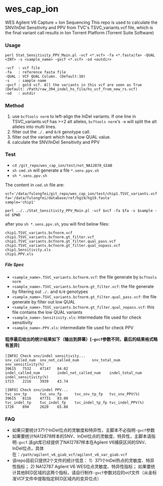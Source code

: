 ﻿# wes_cap_ion
WES Agilent V6 Capture + Ion Sequencing
This repo is used to calculate the SNV/InDel Sensitivity and PPV from TVC's TSVC_variants.vcf file, which is the final variant call results in Ion Torrent Platform (Torrent Suite Software) 

### Usage
```
perl Stat_Sensitivity_PPV_Main.pl -vcf <*.vcf> -fa <*.fasta|fa> -QUAL <INT> -s <sample_name> -gvcf <*.vcf> -od <outdir>

-vcf  : vcf file
-fa   : reference fasta file
-QUAL : VCF QUAL Column. (Default:10)
-s    : sample name
-gvcf : gold vcf. All the variants in this vcf are seen as True (Default: /Path/raw_394_indel_hs_file/hs_vcf_from_new_rs.vcf)
-od   : outdir
```

### Method
1) use `bcftools norm` to left-align the InDel variants. If one line in TSVC_variants.vcf has >=2 alt alleles, `bcftools norm`'s `-m` will split the alt alleles into multi lines.
2) filter out the `./.` and `0/0` genotype call.
3) filter out the variant which has a low QUAL value.
4) calculate the SNV/InDel Sensitivity and PPV

### Test
* `cd /git_repo/wes_cap_ion/test/not_NA12878_GIAB`
* `sh cmd.sh` will generate a file `*.sens.ppv.sh`
* `sh *.sens.ppv.sh`

The content in `cmd.sh` file are:
```
vcf='/data/fulongfei/git_repo/wes_cap_ion/test/chip1.TSVC_variants.vcf'
fa='/data/fulongfei/database/ref/hg19/hg19.fasta'
sample='chip1'

perl ../../Stat_Sensitivity_PPV_Main.pl -vcf $vcf -fa $fa -s $sample -od $PWD
```

after you `sh *.sens.ppv.sh`, you will find below files:
```
chip1.TSVC_variants.bcfnorm.vcf
chip1.TSVC_variants.bcfnorm.gt_filter.vcf
chip1.TSVC_variants.bcfnorm.gt_filter.qual_pass.vcf
chip1.TSVC_variants.bcfnorm.gt_filter.qual_nopass.vcf
chip1.Sensitivity.xls
chip1.PPV.xls
```

##### File Spec
* `<sample_name>.TSVC_variants.bcfnorm.vcf`: the file generate by `bcftools norm`
* `<sample_name>.TSVC_variants.bcfnorm.gt_filter.vcf`: the file generate by filtering out `./.` and `0/0` genotypes
* `<sample_name>.TSVC_variants.bcfnorm.gt_filter.qual_pass.vcf`: the file generate by filter out low QUAL
* `<sample_name>.TSVC_variants.bcfnorm.gt_filter.qual_nopass.vcf`: this file contains the low QUAL variants
* `<sample_name>.Sensitivity.xls`: intermediate file used for check sensitivity
* `<sample_name>.PPV.xls`: intermediate file used for check PPV

#### 程序最后给出的统计结果如下（输出到屏幕）[`-gvcf`参数不同，最后的结果格式略有差异]
```
[INFO] Check snv/indel sensitivity...
snv_called_num  snv_not_called_num      snv_total_num   snv_sensitivity(%)
39615   7532    47147   84.02
indel_called_num        indel_not_called_num    indel_total_num indel_sensitivity(%)
1723    2216    3939    43.74

[INFO] Check snv/indel PPV...
tvc_snv_tp      tvc_snv_fp      tvc_snv_tp_fp   tvc_snv_PPV(%)
39615   8116    47731   83.00
tvc_indel_tp    tvc_indel_fp    tvc_indel_tp_fp tvc_indel_PPV(%)
1726    894     2620    65.88
```

### FAQ
* 如果只要统计371个InDel位点的灵敏度和特异性，主脚本不必指明`-gvcf`参数
* 如果要统计NA12878样本的SNV、InDel位点的灵敏度、特异性，主脚本请指明`-gvcf`.该git库已经提供了NA12787样本在Agilent V6捕获区间的SNV、InDel位点，具体在：`/path/agilent_v6_giab_vcf/agilent_v6_var_giab.vcf`
* 该repo目前只提供2个文件的统计信息：
    1）371个InDel热点的灵敏度、特异性指标；
    2) NA12787 Agilent V6 WES位点灵敏度、特异性指标；
如果要统计其他BED区域的这两个指标，请自行制作`-gvcf`参数对应的vcf文件（从金标准VCF文件中提取指定BED区域内的变异位点）

